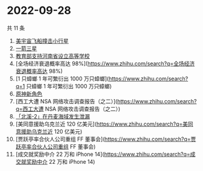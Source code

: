 # 2022-09-28

共 11 条

<!-- BEGIN ZHIHUSEARCH -->
<!-- 最后更新时间 Wed Sep 28 2022 03:17:29 GMT+0800 (China Standard Time) -->
1. [美宇宙飞船撞击小行星](https://www.zhihu.com/search?q=美宇宙飞船撞击小行星)
1. [一箭三星](https://www.zhihu.com/search?q=一箭三星)
1. [教育部支持河南省设立高等学校](https://www.zhihu.com/search?q=教育部支持河南省设立高等学校)
1. [全场经济衰退概率高达 98%](https://www.zhihu.com/search?q=全场经济衰退概率高达 98%)
1. [1 只蟑螂 1 年可繁衍出 1000 万只蟑螂](https://www.zhihu.com/search?q=1 只蟑螂 1 年可繁衍出 1000 万只蟑螂)
1. [原神新角色](https://www.zhihu.com/search?q=原神新角色)
1. [西工大遭 NSA 网络攻击调查报告（之二）](https://www.zhihu.com/search?q=西工大遭 NSA 网络攻击调查报告（之二）)
1. [「北溪-2」在丹麦海域发生泄漏](https://www.zhihu.com/search?q=「北溪-2」在丹麦海域发生泄漏)
1. [美同意援助乌克兰近 120 亿美元](https://www.zhihu.com/search?q=美同意援助乌克兰近 120 亿美元)
1. [贾跃亭率合伙人公司重组 FF 董事会](https://www.zhihu.com/search?q=贾跃亭率合伙人公司重组 FF 董事会)
1. [成交就奖励中介 22 万和 iPhone 14](https://www.zhihu.com/search?q=成交就奖励中介 22 万和 iPhone 14)
<!-- END ZHIHUSEARCH -->
